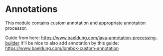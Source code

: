 # Annotations

This module contains custom annotation and appropriate annotation processor.

Guide from here: https://www.baeldung.com/java-annotation-processing-builder
It'll be nice to also add annotation by this guide: https://www.baeldung.com/lombok-custom-annotation